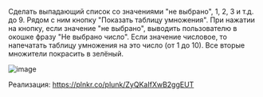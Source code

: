 Сделать выпадающий список со значениями "не выбрано", 1, 2, 3 и т.д. до 9. Рядом с ним кнопку "Показать таблицу умножения".
При нажатии на кнопку, если значение "не выбрано", выводить пользователю в окошке фразу "Не выбрано число".
Если значение числовое, то напечатать таблицу умножения на это число (от 1 до 10).
Все вторые множители покрасить в зелёный.

![image](https://github.com/Lustrik/JS-CSS-HTML-3/assets/137787455/0ede7d21-8dc9-4851-80c5-b326c25ab6fb)


Реализация:
https://plnkr.co/plunk/ZyQKaIfXwB2ggEUT
